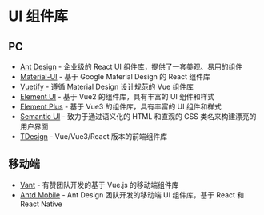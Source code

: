 # UI 组件库

## PC
- [Ant Design](https://github.com/ant-design/ant-design) - 企业级的 React UI 组件库，提供了一套美观、易用的组件
- [Material-UI](https://github.com/mui-org/material-ui) - 基于 Google Material Design 的 React 组件库
- [Vuetify](https://github.com/vuetifyjs/vuetify) - 遵循 Material Design 设计规范的 Vue 组件库
- [Element UI](https://github.com/ElemeFE/element) - 基于 Vue2 的组件库，具有丰富的 UI 组件和样式
- [Element Plus](https://element-plus.org/) - 基于 Vue3 的组件库，具有丰富的 UI 组件和样式
- [Semantic UI](https://github.com/Semantic-Org/Semantic-UI) - 致力于通过语义化的 HTML 和直观的 CSS 类名来构建漂亮的用户界面
- [TDesign](https://github.com/Tencent/tdesign) - Vue/Vue3/React 版本的前端组件库
  
## 移动端
- [Vant](https://github.com/youzan/vant) - 有赞团队开发的基于 Vue.js 的移动端组件库
- [Antd Mobile](https://github.com/ant-design/ant-design-mobile) - Ant Design 团队开发的移动端 UI 组件库，基于 React 和 React Native
